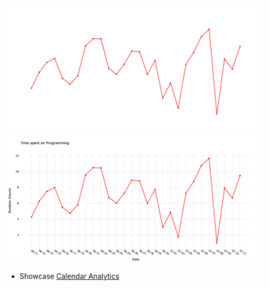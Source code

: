 <div id="header" align="center">
  <img src="chart_dark.png#gh-dark-mode-only"/>
  <img src="chart_light.png#gh-light-mode-only"/>
</div> 

- Showcase [Calendar Analytics](https://github.com/Berupor/Calendar-Analytics)






